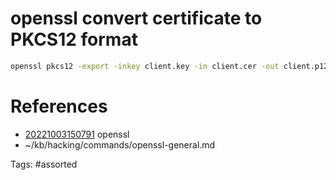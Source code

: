 # openssl convert certificate to PKCS12 format
```bash
openssl pkcs12 -export -inkey client.key -in client.cer -out client.p12
```

# References
- [20221003150791](/zet/20221003150791/) openssl
- ~/kb/hacking/commands/openssl-general.md

Tags:
    #assorted

